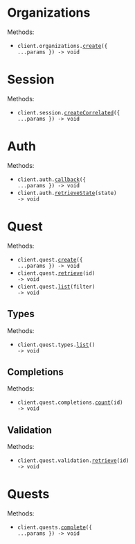 # Organizations

Methods:

- <code title="post /organizations/create">client.organizations.<a href="./src/resources/organizations.ts">create</a>({ ...params }) -> void</code>

# Session

Methods:

- <code title="post /session/{correlatedId}">client.session.<a href="./src/resources/session.ts">createCorrelated</a>({ ...params }) -> void</code>

# Auth

Methods:

- <code title="post /auth/callback">client.auth.<a href="./src/resources/auth.ts">callback</a>({ ...params }) -> void</code>
- <code title="get /auth/{state}">client.auth.<a href="./src/resources/auth.ts">retrieveState</a>(state) -> void</code>

# Quest

Methods:

- <code title="post /quest/create">client.quest.<a href="./src/resources/quest/quest.ts">create</a>({ ...params }) -> void</code>
- <code title="get /quest/{id}">client.quest.<a href="./src/resources/quest/quest.ts">retrieve</a>(id) -> void</code>
- <code title="get /quest/list/{filter}">client.quest.<a href="./src/resources/quest/quest.ts">list</a>(filter) -> void</code>

## Types

Methods:

- <code title="get /quest/types">client.quest.types.<a href="./src/resources/quest/types.ts">list</a>() -> void</code>

## Completions

Methods:

- <code title="get /quest/completions/count/{id}">client.quest.completions.<a href="./src/resources/quest/completions.ts">count</a>(id) -> void</code>

## Validation

Methods:

- <code title="get /quest/validation/{id}">client.quest.validation.<a href="./src/resources/quest/validation.ts">retrieve</a>(id) -> void</code>

# Quests

Methods:

- <code title="post /quest/complete">client.quests.<a href="./src/resources/quests.ts">complete</a>({ ...params }) -> void</code>
